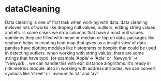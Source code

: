 # dataCleaning
Data cleaning is one of first task when working with data. data cleaning invloves lots of works like droping null values, outliers, editing string values and etc. 
is some cases we drop columns that have a most null values. somtimes they are filled with mean or median or top on data. 
packages like seaborn helps in creating heat map that gives us a insight view of data. pandas have plotting modules like histograms or boxplot that could be used in detecting outliers. 
when working with string values, there are some strings that have typo. for example 'Apple'=> 'Aple' or 'Newyork' => 'Newyurk' . we can handle this with edit distance alogrithms. it's ready in nltk.metrics module.
also in working with address atributes, we can convert symbols like 'street' or 'avenue' to 'st' and 'av'.
